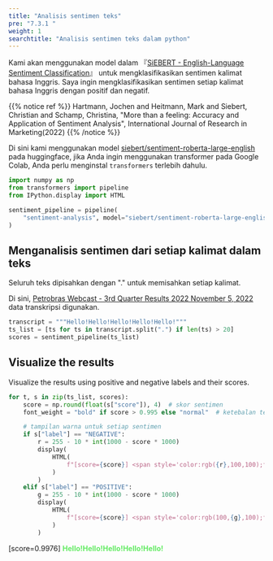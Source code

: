 ```yaml
---
title: "Analisis sentimen teks"
pre: "7.3.1 "
weight: 1
searchtitle: "Analisis sentimen teks dalam python"
---
```



Kami akan menggunakan model dalam 『[SiEBERT - English-Language Sentiment Classification](https://www.sciencedirect.com/science/article/pii/S0167811622000477?via%3Dihub)』 untuk mengklasifikasikan sentimen kalimat bahasa Inggris. Saya ingin mengklasifikasikan sentimen setiap kalimat bahasa Inggris dengan positif dan negatif.

{{% notice ref %}}
Hartmann, Jochen and Heitmann, Mark and Siebert, Christian and Schamp, Christina,
"More than a feeling: Accuracy and Application of Sentiment Analysis", International Journal of Research in Marketing(2022)
{{% /notice %}}

Di sini kami menggunakan model [siebert/sentiment-roberta-large-english](https://huggingface.co/siebert/sentiment-roberta-large-english?text=I+like+you.+I+love+you) pada huggingface, jika Anda ingin menggunakan transformer pada Google Colab, Anda perlu menginstal `transformers` terlebih dahulu.

```python
import numpy as np
from transformers import pipeline
from IPython.display import HTML

sentiment_pipeline = pipeline(
    "sentiment-analysis", model="siebert/sentiment-roberta-large-english"
)
```

## Menganalisis sentimen dari setiap kalimat dalam teks

Seluruh teks dipisahkan dengan "." untuk memisahkan setiap kalimat.

Di sini, [Petrobras Webcast - 3rd Quarter Results 2022 November 5, 2022](https://www.investidorpetrobras.com.br/en/results-and-announcements/results-center/) data transkripsi digunakan.


```python
transcript = """Hello!Hello!Hello!Hello!Hello!"""
ts_list = [ts for ts in transcript.split(".") if len(ts) > 20]
scores = sentiment_pipeline(ts_list)
```

## Visualize the results

Visualize the results using positive and negative labels and their scores.


```python
for t, s in zip(ts_list, scores):
    score = np.round(float(s["score"]), 4)  # skor sentimen
    font_weight = "bold" if score > 0.995 else "normal"  # ketebalan teks

    # tampilan warna untuk setiap sentimen
    if s["label"] == "NEGATIVE":
        r = 255 - 10 * int(1000 - score * 1000)
        display(
            HTML(
                f"[score={score}] <span style='color:rgb({r},100,100);font-weight:{font_weight};'>{t}</span>"
            )
        )
    elif s["label"] == "POSITIVE":
        g = 255 - 10 * int(1000 - score * 1000)
        display(
            HTML(
                f"[score={score}] <span style='color:rgb(100,{g},100);font-weight:{font_weight};'>{t}</span>"
            )
        )
```


[score=0.9976] <span style='color:rgb(100,235,100);font-weight:bold;'>Hello!Hello!Hello!Hello!Hello!</span>

